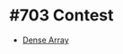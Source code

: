 # #703 Contest

* [Dense Array](https://github.com/mostlovedpotato/Codeforces-solutions/blob/master/Contest/Div3/%23703/Dense_Array.md)
